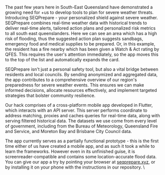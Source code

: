 The past few years here in South-East Queensland have demonstrated a growing need for +us to develop tools to plan for severe weather threats. Introducing SEQPrepare - your personalized shield against severe weather. SEQPrepare combines real-time weather data with historical trends to deliver real-time alerts, tailored action plans and personalized risk metrics to all south east queenslanders. Here we can see an area which has a high risk of flooding, thus the suggested action plan suggests sandbags, emergency food and medical supplies to be prepared. Or, in this example, the resident has a fire nearby which has been given a Watch & Act rating by QFES. This requires the user's attention immediately, so the app moves this to the top of the list and automatically expands the card.

SEQPrepare isn't just a personal safety tool, but also a vital bridge between residents and local councils. By sending anonymized and aggregated data, the app contributes to a comprehensive overview of our region's preparedness for severe weather events. This ensures we can make informed decisions, allocate resources effectively, and implement targeted strategies that bolster community resilience.

Our hack comprises of a cross-platform mobile app developed in Flutter, which interacts with an API server. This server performs coordinate to address matching, proxies and caches queries for real-time data, along with serving filtered historical data. The datasets we use come from every level of government, including from the Bureau of Meteorology, Queensland Fire and Service, and Moreton Bay and Brisbane City Council data.

The app currently serves as a partially functional prototype - this is the first time either of us have created a mobile app, and as such it took a while to learn the frameworks. However even in its unfinished guise, it is screenreader-compatible and contains some location-accurate flood data. You can give our app a try by pointing your browser at [seqprepare.xyz](https://seqprepare.xyz), or by installing it on your phone with the instructions in our repository.
\